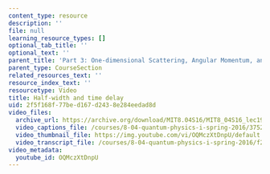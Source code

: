 ```yaml
---
content_type: resource
description: ''
file: null
learning_resource_types: []
optional_tab_title: ''
optional_text: ''
parent_title: 'Part 3: One-dimensional Scattering, Angular Momentum, and Central Potentials'
parent_type: CourseSection
related_resources_text: ''
resource_index_text: ''
resourcetype: Video
title: Half-width and time delay
uid: 2f5f168f-77be-d167-d243-8e284eedad8d
video_files:
  archive_url: https://archive.org/download/MIT8.04S16/MIT8_04S16_lec19_s4_300k.mp4
  video_captions_file: /courses/8-04-quantum-physics-i-spring-2016/375230cbe82d56608e9bbc1faf0b2262_OQMczXtDnpU.vtt
  video_thumbnail_file: https://img.youtube.com/vi/OQMczXtDnpU/default.jpg
  video_transcript_file: /courses/8-04-quantum-physics-i-spring-2016/f2a720e4b908a53806e2dd43bb9945c1_OQMczXtDnpU.pdf
video_metadata:
  youtube_id: OQMczXtDnpU
---
```

